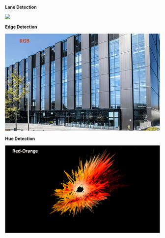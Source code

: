 **Lane Detection**

![](![](https://github.com/ShoukathAli23/Image-Video-Processing-on-FPGA/blob/master/canny%20edge%20detection/canny.gif.gif))

**Edge Detection**

![](https://github.com/ShoukathAli23/Image-Video-Processing-on-FPGA/blob/master/canny%20edge%20detection/canny.gif.gif)


**Hue Detection**

![](https://github.com/ShoukathAli23/Image-Video-Processing-on-FPGA/blob/master/Hue_detection/hue_detection.gif)
 
